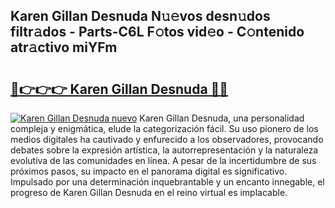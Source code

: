 ## Karen Gillan Desnuda N𝚞𝚎vos desn𝚞dos filtr𝚊dos - Parts-C6L F𝚘tos vid𝚎o - C𝚘ntenido atr𝚊ctivo miYFm

# <h2><a href="http://mba34k.tromn.icu/?c=Karen+Gillan+Desnuda">🔗👉👉👉 Karen Gillan Desnuda 🔗🔗</a></h2>

[![Karen Gillan Desnuda nuevo](https://i.imgur.com/pEAQMta.gif)](http://mba34k.tromn.icu/?c=Karen+Gillan+Desnuda)
Karen Gillan Desnuda, una personalidad compleja y enigmática, elude la categorización fácil. Su uso pionero de los medios digitales ha cautivado y enfurecido a los observadores, provocando debates sobre la expresión artística, la autorrepresentación y la naturaleza evolutiva de las comunidades en línea. A pesar de la incertidumbre de sus próximos pasos, su impacto en el panorama digital es significativo. Impulsado por una determinación inquebrantable y un encanto innegable, el progreso de Karen Gillan Desnuda en el reino virtual es implacable.
